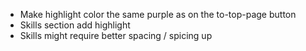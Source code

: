 * Make highlight color the same purple as on the to-top-page button
* Skills section add highlight
* Skills might require better spacing / spicing up